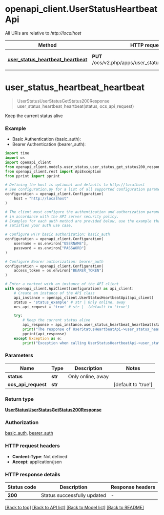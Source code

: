 # openapi_client.UserStatusHeartbeatApi

All URIs are relative to *http://localhost*

Method | HTTP request | Description
------------- | ------------- | -------------
[**user_status_heartbeat_heartbeat**](UserStatusHeartbeatApi.md#user_status_heartbeat_heartbeat) | **PUT** /ocs/v2.php/apps/user_status/api/v1/heartbeat | Keep the current status alive


# **user_status_heartbeat_heartbeat**
> UserStatusUserStatusGetStatus200Response user_status_heartbeat_heartbeat(status, ocs_api_request)

Keep the current status alive

### Example

* Basic Authentication (basic_auth):
* Bearer Authentication (bearer_auth):
```python
import time
import os
import openapi_client
from openapi_client.models.user_status_user_status_get_status200_response import UserStatusUserStatusGetStatus200Response
from openapi_client.rest import ApiException
from pprint import pprint

# Defining the host is optional and defaults to http://localhost
# See configuration.py for a list of all supported configuration parameters.
configuration = openapi_client.Configuration(
    host = "http://localhost"
)

# The client must configure the authentication and authorization parameters
# in accordance with the API server security policy.
# Examples for each auth method are provided below, use the example that
# satisfies your auth use case.

# Configure HTTP basic authorization: basic_auth
configuration = openapi_client.Configuration(
    username = os.environ["USERNAME"],
    password = os.environ["PASSWORD"]
)

# Configure Bearer authorization: bearer_auth
configuration = openapi_client.Configuration(
    access_token = os.environ["BEARER_TOKEN"]
)

# Enter a context with an instance of the API client
with openapi_client.ApiClient(configuration) as api_client:
    # Create an instance of the API class
    api_instance = openapi_client.UserStatusHeartbeatApi(api_client)
    status = 'status_example' # str | Only online, away
    ocs_api_request = 'true' # str |  (default to 'true')

    try:
        # Keep the current status alive
        api_response = api_instance.user_status_heartbeat_heartbeat(status, ocs_api_request)
        print("The response of UserStatusHeartbeatApi->user_status_heartbeat_heartbeat:\n")
        pprint(api_response)
    except Exception as e:
        print("Exception when calling UserStatusHeartbeatApi->user_status_heartbeat_heartbeat: %s\n" % e)
```


### Parameters

Name | Type | Description  | Notes
------------- | ------------- | ------------- | -------------
 **status** | **str**| Only online, away | 
 **ocs_api_request** | **str**|  | [default to &#39;true&#39;]

### Return type

[**UserStatusUserStatusGetStatus200Response**](UserStatusUserStatusGetStatus200Response.md)

### Authorization

[basic_auth](../README.md#basic_auth), [bearer_auth](../README.md#bearer_auth)

### HTTP request headers

 - **Content-Type**: Not defined
 - **Accept**: application/json

### HTTP response details
| Status code | Description | Response headers |
|-------------|-------------|------------------|
**200** | Status successfully updated |  -  |

[[Back to top]](#) [[Back to API list]](../README.md#documentation-for-api-endpoints) [[Back to Model list]](../README.md#documentation-for-models) [[Back to README]](../README.md)

